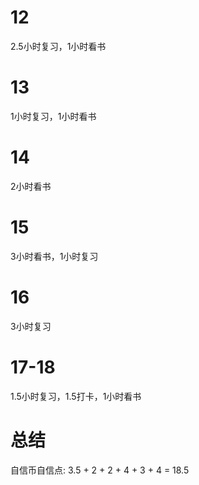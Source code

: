 # 12
2.5小时复习，1小时看书

# 13
1小时复习，1小时看书

# 14
2小时看书

# 15
3小时看书，1小时复习

# 16
3小时复习

# 17-18
1.5小时复习，1.5打卡，1小时看书

# 总结
自信币自信点: 3.5 + 2 + 2 + 4 + 3 + 4 = 18.5
